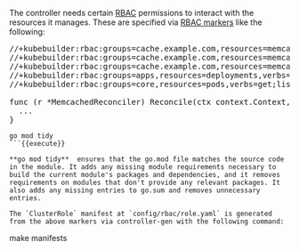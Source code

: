 The controller needs certain [RBAC](https://kubernetes.io/docs/reference/access-authn-authz/rbac/) permissions to interact with the resources it manages. These are specified via [RBAC markers](https://book.kubebuilder.io/reference/markers/rbac.html) like the following:

<pre class="file">
//+kubebuilder:rbac:groups=cache.example.com,resources=memcacheds,verbs=get;list;watch;create;update;patch;delete
//+kubebuilder:rbac:groups=cache.example.com,resources=memcacheds/status,verbs=get;update;patch
//+kubebuilder:rbac:groups=cache.example.com,resources=memcacheds/finalizers,verbs=update
//+kubebuilder:rbac:groups=apps,resources=deployments,verbs=get;list;watch;create;update;patch;delete
//+kubebuilder:rbac:groups=core,resources=pods,verbs=get;list;

func (r *MemcachedReconciler) Reconcile(ctx context.Context, req ctrl.Request) (ctrl.Result, error) {
  ...
}
</pre>


```
go mod tidy
```{{execute}}

**go mod tidy**  ensures that the go.mod file matches the source code in the module. It adds any missing module requirements necessary to build the current module's packages and dependencies, and it removes requirements on modules that don't provide any relevant packages. It also adds any missing entries to go.sum and removes unnecessary entries.

The `ClusterRole` manifest at `config/rbac/role.yaml` is generated from the above markers via controller-gen with the following command:

```
make manifests
```{{execute}}
